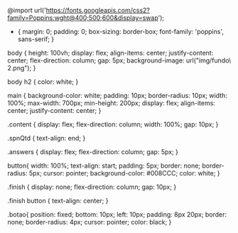 @import url('https://fonts.googleapis.com/css2?family=Poppins:wght@400;500;600&display=swap');

* {
  margin: 0;
  padding: 0;
  box-sizing: border-box;
  font-family: 'poppins', sans-serif;
}

body {
  height: 100vh;
  display: flex;
  align-items: center;
  justify-content: center;
  flex-direction: column;
  gap: 5px;
  background-image: url("img/fundo\ 2.png");
}

body h2 {
  color: white;
}

main {
  background-color: white;
  padding: 10px;
  border-radius: 10px;
  width: 100%;
  max-width: 700px;
  min-height: 200px;
  display: flex;
  align-items: center;
  justify-content: center;
}

.content {
  display: flex;
  flex-direction: column;
  width: 100%;
  gap: 10px;
}

.spnQtd {
  text-align: end;
}

.answers {
  display: flex;
  flex-direction: column;
  gap: 5px;
}

button{
  width: 100%;
  text-align: start;
  padding: 5px;
  border: none;
  border-radius: 5px;
  cursor: pointer;
  background-color: #008CCC;
  color: white;
}

.finish {
  display: none;
  flex-direction: column;
  gap: 10px;
}

.finish button {
  text-align: center;
}

.botao{
  position: fixed;
  bottom: 10px;
  left: 10px;
  padding: 8px 20px;
  border: none;
  border-radius: 4px;
  cursor: pointer;
  color: black;
}
